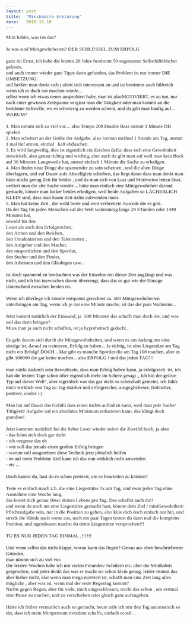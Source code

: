 ```yaml
---
layout: post
title:  "Minihabits Erklärung"
date:   2016-11-18
---
```

<html>
<head>
  <title>Evernote Export</title>
  <basefont face="Tahoma" size="2" />
  <meta http-equiv="Content-Type" content="text/html;charset=utf-8" />
  <meta name="exporter-version" content="Evernote Windows/303788 (de-DE, DDL); Windows/10.0.10586 (Win64);"/>
  <style>
    body, td {
      font-family: Tahoma;
      font-size: 10pt;
    }
  </style>
</head>
<body>
<a name="467"/>

<div>
<span style="word-wrap: break-word; -webkit-nbsp-mode: space; -webkit-line-break: after-white-space;">
Mini habits, was isn das?<br/><br/>
Ja was sind Minigewhnheiten? DER SCHLÜSSEL ZUM ERFOLG<br/><br/>
ganz im Ernst, ich habe die letzten 20 Jahre bestimmt 50 sogenannte Selbsthilfebücher gelesen,<br/>
und auch immer wieder gute Tipps darin gefunden, das Problem ist nur immer DIE UMSETZUNG:<br/>
soll heißen man denkt sich j ahört sich interessant an und ist bestimmt auch hilfreich wenn ich es doch nur machen würde...<br/>
selbst wenn ich etwas neues ausprobiert habe, man ist alsoMOTIVIERT, es zu tun, nur nach einer gewissen Zeitspanne vergisst man die Tätigkeit oder man kommt an die berühmte Schwelle, wo es schwierig zu werden scheint, und da gibt man häufig auf... WARUM?<br/><br/>
1. Man nimmt sich zu viel vor.... also Tempo 200 Double Bass anstatt 1 Minute DB spielen<br/>
2. Man scheitert an der Größe der Aufgabe, also Iceman method 1 Stunde am Tag, anstatt 1 mal tief atmen, einmal   kalt abduschen.<br/>
3. Es wird langweilig, dies ist eigentlich ein Zeichen dafür, dass sich eine Gewohnheit entwickelt, also genau richtig und wichtig, aber auch da gibt man auf weil man kein Bock auf 30 Minuten Langeweile hat, anstatt einfach 1 Minute die Sache zu erledigen.<br/>
4. Man findet neue Dinge die spannender zu sein scheinen , und die alten Dinge überlagern, und auf Dauer aufs Abstellgleis schieben, das liegt daran dass man denkt man hätte niicht genug Zeit für beides , und da man sich von Lust und Motivation leiten lässt, verliert man die alte Sache wieder.... hätte man einfach eine Minigewohnheit daraud gemacht, könnte man locker beides erledigen, weil beide Aufgaben so LÄCHERLICH  KLEIN sind, dass man kaum Zeit dafür aufwenden muss.<br/>
5. Man hat keine Zeit , die wohl beste und weit verbreitete Ausrede die es gibt.<br/>
Da der Tag für jeden Menschen auf der Welt wahnsinnig lange 24 STunden oder 1440 Minuten hat,<br/>
sowohl für den<br/>
Loser als auch den Erfolgreichen,<br/>
den Armen und den Reichen,<br/>
den Untalentierten und den Talentierten ,<br/>
den Aufgeber und den Macher,<br/>
den unsportlichen und den Sportler,<br/>
den Sucher und den Finder,<br/>
den Atheisten und den Gläubigen usw...<br/><br/>
ist doch spannend zu beobachten was der Einzelne mit dieser Zeit angfängt und was nicht, und ich bin inzwischen davon überzeugt, dass das so gut wie der Einzige Unterschied zwischen beiden ist.<br/><br/>
Wenn ich überlege ich könnte entspannt gerechnet ca. 500 Minigewohnheiten unterbringen am Tag, wenn ich je nur eine Minute mache, ist das der pure Wahnsinn...<br/><br/>
Jetzt kommt natürlich der Einwand, ja  500 Minuten das schafft man doch nie, und was soll das denn bringen?<br/>
Muss man ja auch nicht schaffen, ist ja hypothetisch gedacht...<br/><br/>
Es geht darum sich durch die Minigewohnheiten, und wenn es am Anfang nur eine einzige ist, darauf zu trainieren, Erfolg zu haben... Ja richtig, ist eine Liegestüze am Tag nicht ein Erfolg? DOCH... klar gibt es manche Sportler die am Tag 100 machen, aber es gibt 100000 die gar keine machen... also ERFOLG ! und das jeden TAG!!!<br/><br/>
man stärkt dadurch sein Bewußtsein, dass man Erfolg haben kann, ja erfolgreich  ist, ich hab die letzten Tage schon öfter eigentlich mehr im Scherz gesagt „ Ich bin der geilste Typ auf dieser Welt“, aber eigetnlich war das gar nicht so scherzhaft gemeint, ich fühle mich wirklich von Tag zu Tag strärker und erfolgreicher, ausgeglichener, fröhlicher, postiver, cooler ;-)<br/><br/>
Man hat auf Dauer das Gefühl dass einen nichts aufhalten kann, weil man jede Sache/ Tätigkeit/ Aufgabe auf ein absolutes Minimum reduzieren kann, das klingt doch grandios!<br/><br/>
Jetzt kommen natürlich bei dir lieber Leser wieder sofort die Zweifel hoch, ja aber<br/>
- das lohnt sich doch gar nicht<br/>
- ich vergesse das eh<br/>
- wie soll das jemals einen großen Erfolg bringen<br/>
- warum soll ausgerehnet diese Technik jetzt plötzlich helfen<br/>
- ne auf mein Problem/ Ziel kann ich das nun wirklich nicht anwenden<br/>
- etc ...<br/><br/>
Doch kannst du, hast du es schon probiert, um es beurteilen zu können?<br/><br/>
Teste es einfach mach z.b. die eine Liegestütze 1x am Tag, und zwar jeden Tag ohne Ausnahme eine Woche lang,<br/>
das kostet dich genau 10sec deines Lebens pro Tag. Das schaffst auch du!!<br/>
und wenn du noch nie eine Liegestütze gemacht hast, könnte dein Ziel / miniGewohnheit/ Pflichtaufgabe sein, nur in die Position zu gehen, also knie dich doch einfach nur hin, und streck die Hände nach vorne aus, nach ein paar Tagen testest du dann mal die komplette Position, und irgendwann machst du deine Liegestütze versprochen!!!<br/><br/>
TU ES NUR JEDEN TAG EINMAL ‚!!!!!!<br/><br/>
Und wenn selbst das nicht klappt, woran kann das liegen? Genau aus oben beschriebenen Gründen,<br/>
man nimmt sich zu viel vor.<br/>
Die letzten Wochen habe ich mit vielen Freunden/ Schülern etc. über die Minihabits gesprochen, und jeder denkt das was er macht sei schon klein genug, leider stimmt das aber bisher nicht, klar wenn man mega motviert ist, schafft man eine Zeit lang alles mögliche , aber was ist, wenn mal der erste Regentag kommt?<br/>
Nichts gegen Regen, aber für viele, mich eingeschlossen, reicht das schon , um erstmal eine Pause zu machen, und zu verschieben oder gleich ganz aufzugeben.<br/><br/>
Hätte ich früher vermutlich auch so gemacht, heute teile ich mir den Tag automatisch so ein, dass ich mein Minipensum trotzdem schaffe, einfach ccool ...<br/><br/></span>
</div></body></html> 
